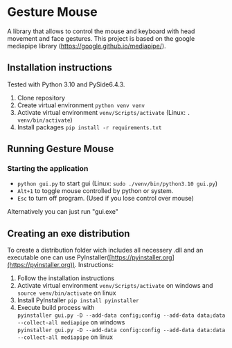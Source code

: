 # Gesture Mouse

A library that allows to control the mouse and keyboard with head movement and face gestures. This project is based on the 
google mediapipe library (https://google.github.io/mediapipe/).

## Installation instructions
Tested with Python 3.10 and PySide6.4.3. 
1. Clone repository
2. Create virtual environment  `python venv venv`
3. Activate virtual environment `venv/Scripts/activate` (Linux: `. venv/bin/activate`)
4. Install packages `pip install -r requirements.txt`

## Running Gesture Mouse
### Starting the application
- `python gui.py` to start gui (Linux: `sudo ./venv/bin/python3.10 gui.py`) 
- `Alt+1` to toggle mouse controlled by python or system.
- `Esc` to turn off program. (Used if you lose control over mouse)

Alternatively you can just run "gui.exe"

## Creating an exe distribution
To create a distribution folder wich includes all necessery .dll and an executable one can use PyInstaller([https://pyinstaller.org](https://pyinstaller.org)). 
Instructions:
1. Follow the installation instructions
2. Activate virtual environment `venv/Scripts/activate` on windows and `source venv/bin/activate` on linux
3. Install PyInstaller `pip install pyinstaller`
4. Execute build process with  
`pyinstaller gui.py -D --add-data config;config --add-data data;data --collect-all mediapipe` on windows  
`pyinstaller gui.py -D --add-data config:config --add-data data:data --collect-all mediapipe` on linux 
